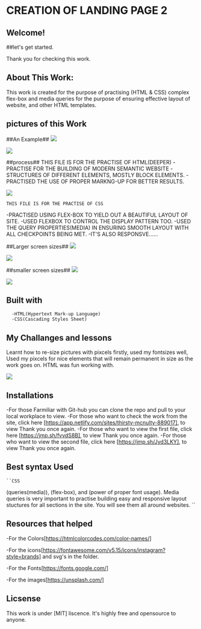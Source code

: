  # CREATION OF LANDING PAGE 2

 ## Welcome!

 ##let's get started.

 Thank you for checking this work.

 ## About This Work:
This work is created for the purpose of practising (HTML & CSS) complex flex-box and media queries for the purpose of ensuring effective layout of website, and other HTML templates.

## pictures of this Work
 ##An Example##
<img src="awesome/met1.png">

<img src="awesome2/met5.png">

 ##process##
      THIS FILE IS FOR THE PRACTISE OF HTML(DEEPER)
 -PRACTISE FOR THE BUILDING OF MODERN SEMANTIC WEBSITE
 -STRUCTURES OF DIFFERENT ELEMENTS, MOSTLY BLOCK ELEMENTS.
 -PRACTISED THE USE OF PROPER MARKNG-UP  FOR BETTER RESULTS.

<img src="awesome2/met7.png">

    THIS FILE IS FOR THE PRACTISE OF CSS
 -PRACTISED USING FLEX-BOX TO YIELD OUT A BEAUTIFUL LAYOUT OF SITE.
 -USED FLEXBOX TO CONTROL THE DISPLAY PATTERN TOO.
 -USED THE QUERY PROPERTIES(MEDIA) IN ENSURING SMOOTH LAYOUT WITH ALL CHECKPOINTS BEING MET.
 -IT'S ALSO RESPONSVE......

 ##Larger screen sizes##
<img src="awesome2/met4.png">

<img src="awesome/met1.png">

 ##smaller screen sizes##
<img src="awesome1/met3.png">

<img src="awesome2/met5.png">

  ## Built with         
      -HTML(Hypertext Mark-up Language)
      -CSS(Cascading Styles Sheet)

  ## My Challanges and lessons
   Learnt how to re-size pictures with pixcels firstly, used my fontsizes well, Used my pixcels for nice elements that will remain permanent in size as the work goes on. HTML was fun working with.

   <img src="mobjuice.png">

   ## Installations
   -For those Farmiliar with Git-hub you can clone the repo and pull to your local workplace to view.
   -For those who want to check the work from the site, click here [https://app.netlify.com/sites/thirsty-mcnulty-889017], to view Thank you once again.
   -For those who want to view the first file, click here [https://jmp.sh/fvvdS8B], to view Thank you once again.
   -For those who want to view the second file, click here [https://jmp.sh/Jyd3LKY], to view Thank you once again.


   ## Best syntax Used

    ``CSS
   (queries(media)), (flex-box), and (power of proper font usage).
  Media queries is very important to practise building easy and responsive layout stuctures for all sections in the site. You will see them all around websites.
   ``

   ## Resources that helped ##
   -For the Colors[https://htmlcolorcodes.com/color-names/]

   -For the icons[https://fontawesome.com/v5.15/icons/instagram?style=brands] and svg's in the folder.

   -For the Fonts[https://fonts.google.com/]

   -For the images[https://unsplash.com/]


 ## Licsense 
   This work is under [MIT] liscence. It's highly free and opensource to anyone.

